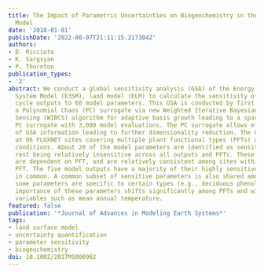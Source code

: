 ```yaml
---
title: The Impact of Parametric Uncertainties on Biogeochemistry in the E3SM Land
  Model
date: '2018-01-01'
publishDate: '2022-08-07T21:11:15.217304Z'
authors:
- D. Ricciuto
- K. Sargsyan
- P. Thornton
publication_types:
- '2'
abstract: We conduct a global sensitivity analysis (GSA) of the Energy Exascale Earth
  System Model (E3SM), land model (ELM) to calculate the sensitivity of five key carbon
  cycle outputs to 68 model parameters. This GSA is conducted by first constructing
  a Polynomial Chaos (PC) surrogate via new Weighted Iterative Bayesian Compressive
  Sensing (WIBCS) algorithm for adaptive basis growth leading to a sparse, high‐dimensional
  PC surrogate with 3,000 model evaluations. The PC surrogate allows efficient extraction
  of GSA information leading to further dimensionality reduction. The GSA is performed
  at 96 FLUXNET sites covering multiple plant functional types (PFTs) and climate
  conditions. About 20 of the model parameters are identified as sensitive with the
  rest being relatively insensitive across all outputs and PFTs. These sensitivities
  are dependent on PFT, and are relatively consistent among sites within the same
  PFT. The five model outputs have a majority of their highly sensitive parameters
  in common. A common subset of sensitive parameters is also shared among PFTs, but
  some parameters are specific to certain types (e.g., deciduous phenology). The relative
  importance of these parameters shifts significantly among PFTs and with climatic
  variables such as mean annual temperature.
featured: false
publication: '*Journal of Advances in Modeling Earth Systems*'
tags:
- land surface model
- uncertainty quantification
- parameter sensitivity
- biogeochemistry
doi: 10.1002/2017MS000962
---
```



